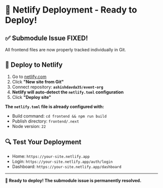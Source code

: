 # 🚀 Netlify Deployment - Ready to Deploy!

## ✅ **Submodule Issue FIXED!**

All frontend files are now properly tracked individually in Git.

## 🎯 **Deploy to Netlify**

1. Go to [netlify.com](https://netlify.com)
2. Click **"New site from Git"**
3. Connect repository: **`ashishdavda35/event-org`**
4. **Netlify will auto-detect the `netlify.toml` configuration**
5. Click **"Deploy site"**

**The `netlify.toml` file is already configured with:**
- Build command: `cd frontend && npm run build`
- Publish directory: `frontend/.next`
- Node version: `22`

## 🔍 **Test Your Deployment**

- Home: `https://your-site.netlify.app`
- Login: `https://your-site.netlify.app/auth/login`
- Dashboard: `https://your-site.netlify.app/dashboard`

---

**🎉 Ready to deploy! The submodule issue is permanently resolved.**
